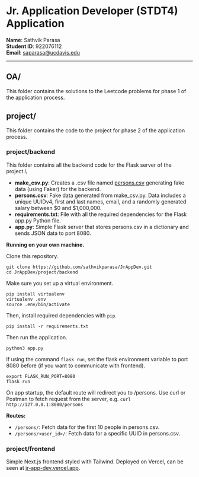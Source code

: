 # Jr. Application Developer (STDT4) Application
**Name**: Sathvik Parasa\
**Student ID**: 922076112\
**Email**: saparasa@ucdavis.edu

---

## OA/
This folder contains the solutions to the Leetcode problems for phase 1 of the application process.

## project/
This folder contains the code to the project for phase 2 of the application process.

### project/backend
  This folder contains all the backend code for the Flask server of the project.\
- **make_csv.py**: Creates a .csv file named [persons.csv](https://github.com/sathvikparasa/JrAppDev/blob/main/project/backend/persons.csv) generating fake data (using Faker) for the backend.
- **persons.csv**: Fake data generated from make_csv.py. Data includes a unique UUIDv4, first and last names, email, and a randomly generated salary between $0 and $1,000,000.
- **requirements.txt**: File with all the required dependencies for the Flask app.py Python file.
- **app.py**: Simple Flask server that stores persons.csv in a dictionary and sends JSON data to port 8080.

**Running on your own machine.**

  Clone this repository.
  ```
  git clone https://github.com/sathvikparasa/JrAppDev.git
  cd JrAppDev/project/backend
  ```
  Make sure you set up a virtual environment.
  ```
  pip install virtualenv
  virtualenv .env
  source .env/bin/activate
  ```
  Then, install required dependencies with `pip`.
  ```
  pip install -r requirements.txt
  ```
  Then run the application.
  ```
  python3 app.py
  ```
  If using the command `flask run`, set the flask environment variable to port 8080 before (if you want to communicate with frontend).
  ```
  export FLASK_RUN_PORT=8080
  flask run
  ```

  On app startup, the default route will redirect you to /persons.
  Use curl or Postman to fetch request from the server, e.g. `curl http://127.0.0.1:8080/persons`
  
  **Routes:**
  - `/persons/`: Fetch data for the first 10 people in persons.csv.
  - `/persons/<user_id>/`: Fetch data for a specific UUID in persons.csv.

### project/frontend
Simple Next.js frontend styled with Tailwind. Deployed on Vercel, can be seen at [jr-app-dev.vercel.app](https://jr-app-dev.vercel.app/).

